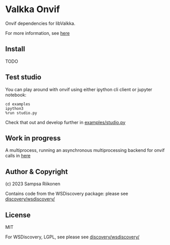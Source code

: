 # Valkka Onvif

Onvif dependencies for libValkka.

For more information, see [here](https://elsampsa.github.io/valkka-examples/_build/html/onvif.html)

## Install

TODO

## Test studio

You can play around with onvif using either ipython cli client or jupyter notebook:
```
cd examples
ipython3
%run studio.py
```
Check that out and develop further in [examples/studio.py](examples/studio.py)

## Work in progress

A multiprocess, running an asynchronous multiprocessing backend for onvif calls in [here](valkka/onvif/multiprocess/base.py)

## Author & Copyright

(c) 2023 Sampsa Riikonen

Contains code from the WSDiscovery package: please see [discovery/wsdiscovery/](discovery/wsdiscovery/)

## License

MIT 

For WSDiscovery, LGPL, see please see [discovery/wsdiscovery/](discovery/wsdiscovery/)

